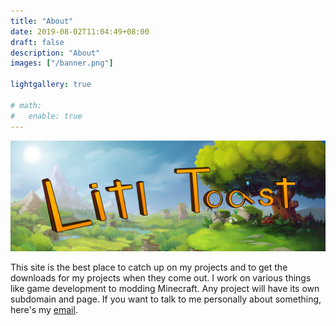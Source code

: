 ```yaml
---
title: "About"
date: 2019-08-02T11:04:49+08:00
draft: false
description: "About"
images: ["/banner.png"]

lightgallery: true

# math:
#   enable: true
---
```


![Banner](/images/banner.png "A banner I made")

This site is the best place to catch up on my projects and to get the downloads for my projects when they come out. I work on various things like game development to modding Minecraft. Any project will have its own subdomain and page. If you want to talk to me personally about something, here's my [email](mailto:joshuafhiggins@gmail.com).